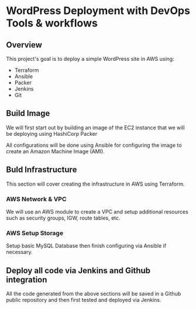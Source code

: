 # WordPress Deployment with DevOps Tools & workflows

## Overview

This project's goal is to deploy a simple WordPress site in AWS using:

- Terraform
- Ansible
- Packer
- Jenkins 
- Git

## Build Image

We will first start out by building an image of the EC2 instance that we will be deploying using HashiCorp Packer

All configurations will be done using Ansible for configuring the image to create an Amazon Machine Image (AMI).

## Buld Infrastructure

This section will cover creating the infrastructure in AWS using Terraform.

### AWS Network & VPC

We will use an AWS module to create a VPC and setup additional resources such as security groups, IGW, route tables, etc. 

### AWS Setup Storage

Setup basic MySQL Database then finish configuring via Ansible if necessary.

## Deploy all code via Jenkins and Github integration

All the code generated from the above sections will be saved in a Github public repository and then first tested and deployed via Jenkins.
